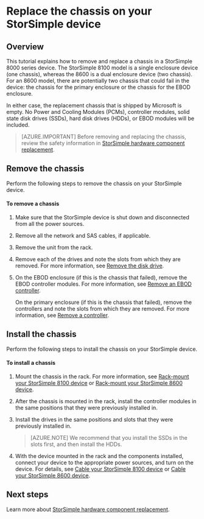 <properties 
   pageTitle="Replace the chassis on a StorSimple device | Microsoft Azure"
   description="Describes how to remove and replace the chassis for your StorSimple primary enclosure or EBOD enclosure."
   services="storsimple"
   documentationCenter=""
   authors="alkohli"
   manager="carmonm"
   editor="" />
<tags 
   ms.service="storsimple"
   ms.devlang="NA"
   ms.topic="article"
   ms.tgt_pltfrm="NA"
   ms.workload="TBD"
   ms.date="08/17/2016"
   ms.author="alkohli" />

# <a name="replace-the-chassis-on-your-storsimple-device"></a>Replace the chassis on your StorSimple device

## <a name="overview"></a>Overview

This tutorial explains how to remove and replace a chassis in a StorSimple 8000 series device. The StorSimple 8100 model is a single enclosure device (one chassis), whereas the 8600 is a dual enclosure device (two chassis). For an 8600 model, there are potentially two chassis that could fail in the device: the chassis for the primary enclosure or the chassis for the EBOD enclosure.

In either case, the replacement chassis that is shipped by Microsoft is empty. No Power and Cooling Modules (PCMs), controller modules, solid state disk drives (SSDs), hard disk drives (HDDs), or EBOD modules will be included.

>[AZURE.IMPORTANT] Before removing and replacing the chassis, review the safety information in [StorSimple hardware component replacement](storsimple-hardware-component-replacement.md).

## <a name="remove-the-chassis"></a>Remove the chassis

Perform the following steps to remove the chassis on your StorSimple device.

#### <a name="to-remove-a-chassis"></a>To remove a chassis

1. Make sure that the StorSimple device is shut down and disconnected from all the power sources.

2. Remove all the network and SAS cables, if applicable.

3. Remove the unit from the rack.

4. Remove each of the drives and note the slots from which they are removed. For more information, see [Remove the disk drive](storsimple-disk-drive-replacement.md#remove-the-disk-drive).

5. On the EBOD enclosure (if this is the chassis that failed), remove the EBOD controller modules. For more information, see [Remove an EBOD controller](storsimple-ebod-controller-replacement.md#remove-an-ebod-controller). 

    On the primary enclosure (if this is the chassis that failed), remove the controllers and note the slots from which they are removed. For more information, see [Remove a controller](storsimple-controller-replacement.md#remove-a-controller).

## <a name="install-the-chassis"></a>Install the chassis

Perform the following steps to install the chassis on your StorSimple device.

#### <a name="to-install-a-chassis"></a>To install a chassis

1. Mount the chassis in the rack. For more information, see [Rack-mount your StorSimple 8100 device](storsimple-8100-hardware-installation.md#rack-mount-your-storsimple-8100-device) or [Rack-mount your StorSimple 8600 device](storsimple-8600-hardware-installation.md#rack-mount-your-storsimple-8600-device).

2. After the chassis is mounted in the rack, install the controller modules in the same positions that they were previously installed in.

3. Install the drives in the same positions and slots that they were previously installed in.

    >[AZURE.NOTE] We recommend that you install the SSDs in the slots first, and then install the HDDs.

2. With the device mounted in the rack and the components installed, connect your device to the appropriate power sources, and turn on the device. For details, see [Cable your StorSimple 8100 device](storsimple-8100-hardware-installation.md#cable-your-storsimple-8100-device) or [Cable your StorSimple 8600 device](storsimple-8600-hardware-installation.md#cable-your-storsimple-8600-device).

## <a name="next-steps"></a>Next steps

Learn more about [StorSimple hardware component replacement](storsimple-hardware-component-replacement.md).

